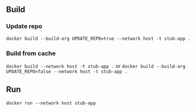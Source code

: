 ## Build
### Update repo 
`docker build --build-arg UPDATE_REPO=true --network host -t stub-app .`

### Build from cache
`docker build --network host -t stub-app .` or `docker build --build-arg UPDATE_REPO=false --network host -t stub-app .`

## Run
`docker run --network host stub-app`

